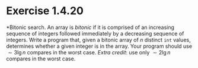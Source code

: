 # Exercise 1.4.20

*Bitonic search. An array is *bitonic* if it is comprised of an increasing sequence of integers
followed immediately by a decreasing  sequence of integers. Write a program that, given a
bitonic array of *n* distinct <code>int</code> values, determines whether a  given integer is
in the array. Your program should use $\sim 3\lg n$ compares in the worst case.
*Extra credit*: use only $\sim 2 \lg n$ compares in the worst case. 